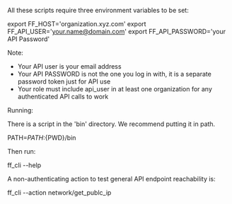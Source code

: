 All these scripts require three environment variables to be set:


export FF_HOST='organization.xyz.com'
export FF_API_USER='your.name@domain.com'
export FF_API_PASSWORD='your API Password'

Note:
- Your API user is your email address
- Your API PASSWORD is not the one you log in with, it is a separate password token just for API use
- Your role must include api_user in at least one organization for any authenticated API calls to work

Running:

There is a script in the 'bin' directory. We recommend putting it in path.

PATH=${PATH}:${PWD}/bin

Then run:

ff_cli --help


A non-authenticating action to test general API endpoint reachability is:

ff_cli --action network/get_publc_ip


